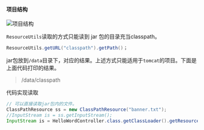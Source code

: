 #### 项目结构

![项目结构](F:\hexo\vuepress\docs\.vuepress\picBak\1554094154356.png)

`ResourceUtils`读取的方式只能读到 jar 包的目录充当classpath。

```java
ResourceUtils.getURL("classpath").getPath()；
```

jar包放到`/data`目录下，对应的结果。上述方式只能适用于`tomcat`的项目。下面是上面代码打印的结果。
> /data/classpath

代码实现读取

```java
// 可以直接读取jar包内的文件。
ClassPathResource ss = new ClassPathResource("banner.txt");
//InputStream is = ss.getInputStream();
InputStream is = HelloWordController.class.getClassLoader().getResourceAsStream("banner.txt");
```